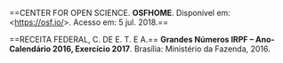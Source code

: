 ==CENTER FOR OPEN SCIENCE. **OSFHOME**. Disponível em: <<https://osf.io/>>. Acesso em: 5 jul. 2018.==

==RECEITA FEDERAL, C. DE E. T. E A.== **Grandes Números IRPF – Ano-Calendário 2016, Exercício 2017**. Brasília: Ministério da Fazenda, 2016.  

